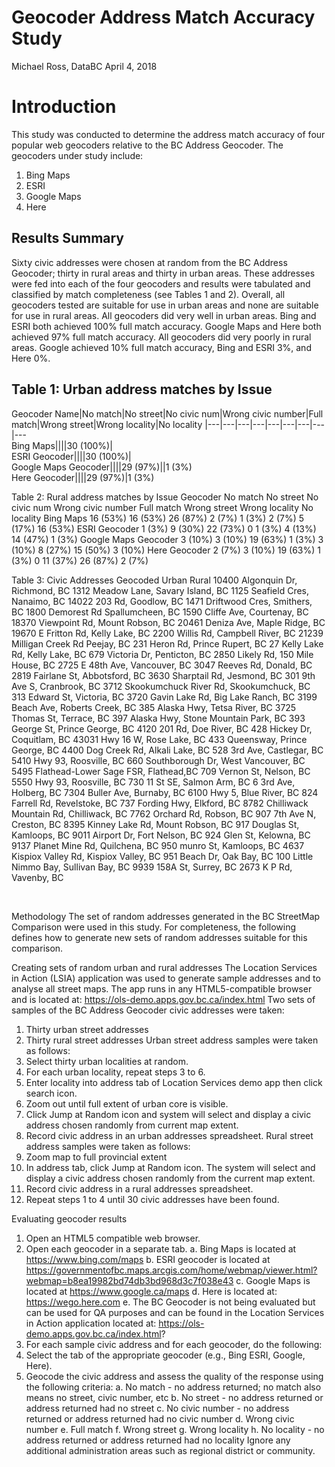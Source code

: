 # Geocoder Address Match Accuracy Study

Michael Ross, DataBC
April 4, 2018

# Introduction

This study was conducted to determine the address match accuracy of four popular web geocoders relative to the BC Address Geocoder. The geocoders under study include:
1. Bing Maps
2. ESRI
3. Google Maps 
4. Here

## Results Summary
Sixty civic addresses were chosen at random from the BC Address Geocoder; thirty in rural areas and thirty in urban areas. These addresses were fed into each of the four geocoders and results were tabulated and classified by match completeness (see Tables 1 and 2). 
Overall, all geocoders tested are suitable for use in urban areas and none are suitable for use in rural areas.
All geocoders did very well in urban areas. Bing and ESRI both achieved 100% full match accuracy. Google Maps and Here both achieved 97% full match accuracy.
All geocoders did very poorly in rural areas. Google achieved 10% full match accuracy, Bing and ESRI 3%, and Here 0%.

## Table 1: Urban address matches by Issue
Geocoder Name|No match|No street|No civic num|Wrong civic number|Full match|Wrong street|Wrong locality|No locality
|---|---|---|---|---|---|---|---|---\
Bing Maps||||30 (100%)|			
ESRI Geocoder||||30 (100%)|			
Google Maps Geocoder||||29 (97%)||1 (3%)	
Here Geocoder||||29 (97%)|1 (3%)	

Table 2: Rural address matches by Issue
Geocoder	No match 	No 
street	No civic num	Wrong civic number	Full match	Wrong street	Wrong locality	No locality
Bing Maps	16
(53%)	16
(53%)	26
(87%)	2
(7%)	1
(3%)	2
(7%)	5
(17%)	16
(53%)
ESRI Geocoder	1
(3%)	9
(30%)	22
(73%)	0	1
(3%)	4
(13%)	14
(47%)	1
(3%)
Google Maps Geocoder	3
(10%)	3
(10%)	19
(63%)	1
(3%)	3
(10%)	8
(27%)	15
(50%)	3
(10%)
Here Geocoder	2
(7%)	3
(10%)	19
(63%)	1
(3%)	0	11
(37%)	26
(87%)	2
(7%)

Table 3: Civic Addresses Geocoded
Urban	Rural
10400 Algonquin Dr, Richmond, BC	1312 Meadow Lane, Savary Island, BC
1125 Seafield Cres, Nanaimo, BC	14022 203 Rd, Goodlow, BC
1471 Driftwood Cres, Smithers, BC	1800 Demorest Rd Spallumcheen, BC
1590 Cliffe Ave, Courtenay, BC	18370 Viewpoint Rd, Mount Robson, BC
20461 Deniza Ave, Maple Ridge, BC	19670 E Fritton Rd, Kelly Lake, BC
2200 Willis Rd, Campbell River, BC	21239 Milligan Creek Rd Peejay, BC
231 Heron Rd, Prince Rupert, BC	27 Kelly Lake Rd, Kelly Lake, BC
679 Victoria Dr, Penticton, BC	2850 Likely Rd, 150 Mile House, BC
2725 E 48th Ave, Vancouver, BC	3047 Reeves Rd, Donald, BC
2819 Fairlane St, Abbotsford, BC	3630 Sharptail Rd, Jesmond, BC
301 9th Ave S, Cranbrook, BC	3712 Skookumchuck River Rd, Skookumchuck, BC
313 Edward St, Victoria, BC	3720 Gavin Lake Rd, Big Lake Ranch, BC
3199 Beach Ave, Roberts Creek, BC	385 Alaska Hwy, Tetsa River, BC
3725 Thomas St, Terrace, BC	397 Alaska Hwy, Stone Mountain Park, BC
393 George St, Prince George, BC	4120 201 Rd, Doe River, BC
428 Hickey Dr, Coquitlam, BC	43031 Hwy 16 W, Rose Lake, BC
433 Queensway, Prince George, BC	4400 Dog Creek Rd, Alkali Lake, BC
528 3rd Ave, Castlegar, BC	5410 Hwy 93, Roosville, BC
660 Southborough Dr, West Vancouver, BC	5495 Flathead-Lower Sage FSR, Flathead,BC
709 Vernon St, Nelson, BC	5550 Hwy 93, Roosville, BC
730 11 St SE, Salmon Arm, BC	6 3rd Ave, Holberg, BC
7304 Buller Ave, Burnaby, BC	6100 Hwy 5, Blue River, BC
824 Farrell Rd, Revelstoke, BC	737 Fording Hwy, Elkford, BC
8782 Chilliwack Mountain Rd, Chilliwack, BC	7762 Orchard Rd, Robson, BC
907 7th Ave N, Creston, BC	8395 Kinney Lake Rd, Mount Robson, BC
917 Douglas St, Kamloops, BC	9011 Airport Dr, Fort Nelson, BC
924 Glen St, Kelowna, BC	9137 Planet Mine Rd, Quilchena, BC
950 munro St, Kamloops, BC	4637 Kispiox Valley Rd, Kispiox Valley, BC
951 Beach Dr, Oak Bay, BC	100 Little Nimmo Bay, Sullivan Bay, BC
9939 158A St, Surrey, BC	2673 K P Rd, Vavenby, BC


 

Methodology
The set of random addresses generated in the BC StreetMap Comparison were used in this study. For completeness, the following defines how to generate new sets of random addresses suitable for this comparison.
 
Creating sets of random urban and rural addresses
The Location Services in Action (LSIA) application was used to generate sample addresses and to analyse all street maps. The app runs in any HTML5-compatible browser and is located at:
https://ols-demo.apps.gov.bc.ca/index.html
Two sets of samples of the BC Address Geocoder civic addresses were taken:
1.	Thirty urban street addresses
2.	Thirty rural street addresses
Urban street address samples were taken as follows:
1.	Select thirty urban localities at random.
2.	For each urban locality, repeat steps 3 to 6.
3.	Enter locality into address tab of Location Services demo app then click search icon. 
4.	Zoom out until full extent of urban core is visible.
5.	Click Jump at Random icon and system will select and display a civic address chosen randomly from current map extent.
6.	Record civic address in an urban addresses spreadsheet.
Rural street address samples were taken as follows:
1.	Zoom map to full provincial extent
2.	In address tab, click Jump at Random icon. The system will select and display a civic address chosen randomly from the current map extent.
3.	Record civic address in a rural addresses spreadsheet.
4.	Repeat steps 1 to 4 until 30 civic addresses have been found.

Evaluating geocoder results
1.	Open an HTML5 compatible web browser.
2.	Open each geocoder in a separate tab. 
a.	Bing Maps is located at https://www.bing.com/maps
b.	ESRI geocoder is located at https://governmentofbc.maps.arcgis.com/home/webmap/viewer.html?webmap=b8ea19982bd74db3bd968d3c7f038e43
c.	Google Maps is located at https://www.google.ca/maps
d.	Here is located at: https://wego.here.com
e.	The BC Geocoder is not being evaluated but can be used for QA purposes and can be found in the Location Services in Action application located at: https://ols-demo.apps.gov.bc.ca/index.html?
3.	For each sample civic address and for each geocoder, do the following:
4.	Select the tab of the appropriate geocoder (e.g., Bing ESRI, Google, Here).
5.	Geocode the civic address and assess the quality of the response using the following criteria:
a.	No match - no address returned; no match also means no street, civic number, etc
b.	No street - no address returned or address returned had no street
c.	No civic number - no address returned or address returned had no civic number
d.	Wrong civic number
e.	Full match
f.	Wrong street 
g.	Wrong locality
h.	No locality - no address returned or address returned had no locality
Ignore any additional administration areas such as regional district or community.
